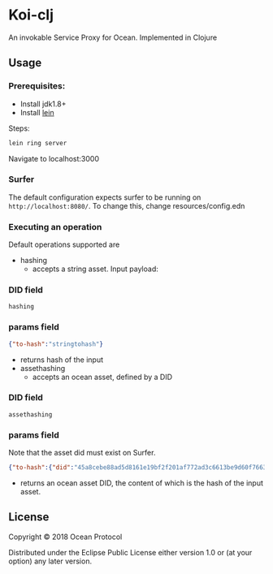 # Koi-clj 

An invokable Service Proxy for Ocean. Implemented in Clojure

## Usage

### Prerequisites:

- Install jdk1.8+
- Install [lein](https://leiningen.org)
 
Steps:

``` bash 
lein ring server
```

Navigate to localhost:3000

### Surfer

The default configuration expects surfer to be running on `http://localhost:8080/`. To change this, change resources/config.edn

### Executing an operation

Default operations supported are

- hashing
  - accepts a string asset. Input payload: 

### DID field

`hashing` 

### params field
```json
{"to-hash":"stringtohash"}
```

  - returns hash of the input
- assethashing
  - accepts an ocean asset, defined by a DID

### DID field

`assethashing` 

### params field

Note that the asset did must exist on Surfer.
 
```json
{"to-hash":{"did":"45a8cebe88ad5d8161e19bf2f201af772ad3c6613be9d60f7663a8c33646b203"}}
```

  - returns an ocean asset DID, the content of which is the hash of the input asset.

## License

Copyright © 2018 Ocean Protocol

Distributed under the Eclipse Public License either version 1.0 or (at
your option) any later version.
